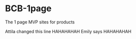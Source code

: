 # BCB-1page
The 1 page MVP sites for products

Attila changed this line HAHAHAHAH
Emily says HAHAHAHAH